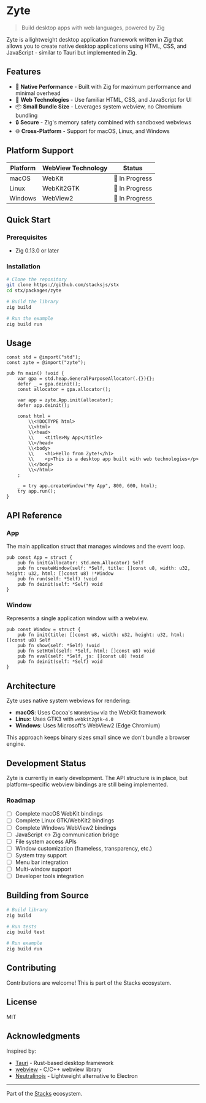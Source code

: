 # Zyte

> Build desktop apps with web languages, powered by Zig

Zyte is a lightweight desktop application framework written in Zig that allows you to create native desktop applications using HTML, CSS, and JavaScript - similar to Tauri but implemented in Zig.

## Features

- 🚀 **Native Performance** - Built with Zig for maximum performance and minimal overhead
- 🎨 **Web Technologies** - Use familiar HTML, CSS, and JavaScript for UI
- 📦 **Small Bundle Size** - Leverages system webview, no Chromium bundling
- 🔒 **Secure** - Zig's memory safety combined with sandboxed webviews
- 🌐 **Cross-Platform** - Support for macOS, Linux, and Windows

## Platform Support

| Platform | WebView Technology | Status |
|----------|-------------------|--------|
| macOS | WebKit | 🚧 In Progress |
| Linux | WebKit2GTK | 🚧 In Progress |
| Windows | WebView2 | 🚧 In Progress |

## Quick Start

### Prerequisites

- Zig 0.13.0 or later

### Installation

```bash
# Clone the repository
git clone https://github.com/stacksjs/stx
cd stx/packages/zyte

# Build the library
zig build

# Run the example
zig build run
```

## Usage

```zig
const std = @import("std");
const zyte = @import("zyte");

pub fn main() !void {
    var gpa = std.heap.GeneralPurposeAllocator(.{}){};
    defer _ = gpa.deinit();
    const allocator = gpa.allocator();

    var app = zyte.App.init(allocator);
    defer app.deinit();

    const html =
        \\<!DOCTYPE html>
        \\<html>
        \\<head>
        \\    <title>My App</title>
        \\</head>
        \\<body>
        \\    <h1>Hello from Zyte!</h1>
        \\    <p>This is a desktop app built with web technologies</p>
        \\</body>
        \\</html>
    ;

    _ = try app.createWindow("My App", 800, 600, html);
    try app.run();
}
```

## API Reference

### App

The main application struct that manages windows and the event loop.

```zig
pub const App = struct {
    pub fn init(allocator: std.mem.Allocator) Self
    pub fn createWindow(self: *Self, title: []const u8, width: u32, height: u32, html: []const u8) !*Window
    pub fn run(self: *Self) !void
    pub fn deinit(self: *Self) void
}
```

### Window

Represents a single application window with a webview.

```zig
pub const Window = struct {
    pub fn init(title: []const u8, width: u32, height: u32, html: []const u8) Self
    pub fn show(self: *Self) !void
    pub fn setHtml(self: *Self, html: []const u8) void
    pub fn eval(self: *Self, js: []const u8) !void
    pub fn deinit(self: *Self) void
}
```

## Architecture

Zyte uses native system webviews for rendering:

- **macOS**: Uses Cocoa's `WKWebView` via the WebKit framework
- **Linux**: Uses GTK3 with `webkit2gtk-4.0`
- **Windows**: Uses Microsoft's WebView2 (Edge Chromium)

This approach keeps binary sizes small since we don't bundle a browser engine.

## Development Status

Zyte is currently in early development. The API structure is in place, but platform-specific webview bindings are still being implemented.

### Roadmap

- [ ] Complete macOS WebKit bindings
- [ ] Complete Linux GTK/WebKit2 bindings
- [ ] Complete Windows WebView2 bindings
- [ ] JavaScript ↔ Zig communication bridge
- [ ] File system access APIs
- [ ] Window customization (frameless, transparency, etc.)
- [ ] System tray support
- [ ] Menu bar integration
- [ ] Multi-window support
- [ ] Developer tools integration

## Building from Source

```bash
# Build library
zig build

# Run tests
zig build test

# Run example
zig build run
```

## Contributing

Contributions are welcome! This is part of the Stacks ecosystem.

## License

MIT

## Acknowledgments

Inspired by:
- [Tauri](https://tauri.app/) - Rust-based desktop framework
- [webview](https://github.com/webview/webview) - C/C++ webview library
- [Neutralinojs](https://neutralino.js.org/) - Lightweight alternative to Electron

---

Part of the [Stacks](https://github.com/stacksjs/stx) ecosystem.
